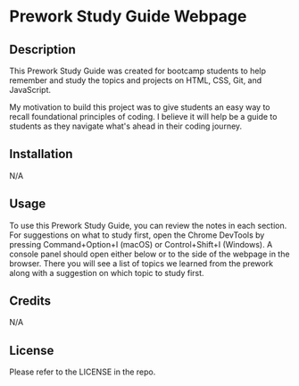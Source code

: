   # Prework Study Guide Webpage

## Description

This Prework Study Guide was created for bootcamp students to help remember and study the topics and projects on HTML, CSS, Git, and JavaScript. 

My motivation to build this project was to give students an easy way to recall foundational principles of coding. I believe it will help be a guide to students as they navigate what's ahead in their coding journey.

## Installation

N/A

## Usage

To use this Prework Study Guide, you can review the notes in each section. For suggestions on what to study first, open the Chrome DevTools by pressing Command+Option+I (macOS) or Control+Shift+I (Windows). A console panel should open either below or to the side of the webpage in the browser. There you will see a list of topics we learned from the prework along with a suggestion on which topic to study first.

## Credits

N/A

## License

Please refer to the LICENSE in the repo.
